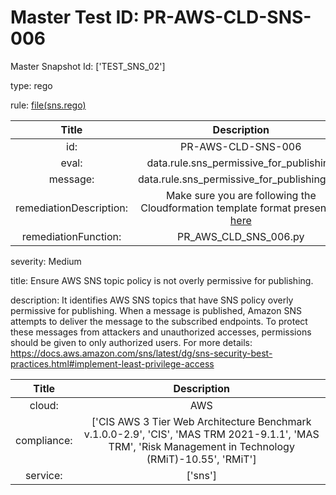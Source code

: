 



# Master Test ID: PR-AWS-CLD-SNS-006


Master Snapshot Id: ['TEST_SNS_02']

type: rego

rule: [file(sns.rego)]  
  
  
  
  

|Title|Description|
| :---: | :---: |
|id: |PR-AWS-CLD-SNS-006|
|eval: |data.rule.sns_permissive_for_publishing|
|message: |data.rule.sns_permissive_for_publishing_err|
|remediationDescription: |Make sure you are following the Cloudformation template format presented <a href='https://boto3.amazonaws.com/v1/documentation/api/latest/reference/services/sns.html#SNS.Client.get_topic_attributes' target='_blank'>here</a>|
|remediationFunction: |PR_AWS_CLD_SNS_006.py|


severity: Medium

title: Ensure AWS SNS topic policy is not overly permissive for publishing.

description: It identifies AWS SNS topics that have SNS policy overly permissive for publishing. When a message is published, Amazon SNS attempts to deliver the message to the subscribed endpoints. To protect these messages from attackers and unauthorized accesses, permissions should be given to only authorized users. For more details: https://docs.aws.amazon.com/sns/latest/dg/sns-security-best-practices.html#implement-least-privilege-access  
  
  

|Title|Description|
| :---: | :---: |
|cloud: |AWS|
|compliance: |['CIS AWS 3 Tier Web Architecture Benchmark v.1.0.0-2.9', 'CIS', 'MAS TRM 2021-9.1.1', 'MAS TRM', 'Risk Management in Technology (RMiT)-10.55', 'RMiT']|
|service: |['sns']|



[file(sns.rego)]: https://github.com/prancer-io/prancer-compliance-test/tree/master/aws/cloud/sns.rego
